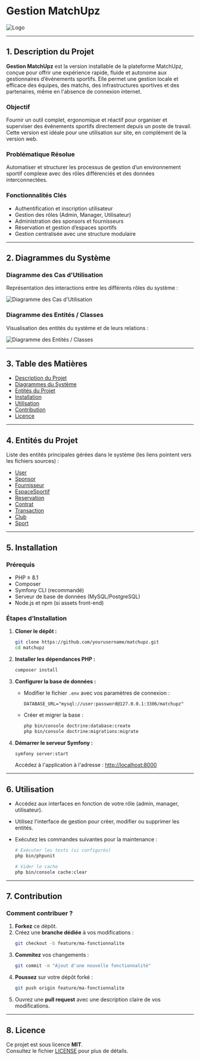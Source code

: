 # Gestion MatchUpz

![Logo](logo_matchupz.svg)

---

## 1. Description du Projet

**Gestion MatchUpz** est la version installable de la plateforme MatchUpz, conçue pour offrir une expérience rapide, fluide et autonome aux gestionnaires d’événements sportifs. Elle permet une gestion locale et efficace des équipes, des matchs, des infrastructures sportives et des partenaires, même en l'absence de connexion internet.

### Objectif

Fournir un outil complet, ergonomique et réactif pour organiser et superviser des événements sportifs directement depuis un poste de travail. Cette version est idéale pour une utilisation sur site, en complément de la version web.

### Problématique Résolue

Automatiser et structurer les processus de gestion d’un environnement sportif complexe avec des rôles différenciés et des données interconnectées.

### Fonctionnalités Clés

- Authentification et inscription utilisateur
- Gestion des rôles (Admin, Manager, Utilisateur)
- Administration des sponsors et fournisseurs
- Réservation et gestion d’espaces sportifs
- Gestion centralisée avec une structure modulaire

---

## 2. Diagrammes du Système

### Diagramme des Cas d'Utilisation

Représentation des interactions entre les différents rôles du système :

![Diagramme des Cas d'Utilisation](./usecase.png)

### Diagramme des Entités / Classes

Visualisation des entités du système et de leurs relations :

![Diagramme des Entités / Classes](./umldiagram1.png)

---

## 3. Table des Matières

- [Description du Projet](#1-description-du-projet)
- [Diagrammes du Système](#2-diagrammes-du-système)
- [Entités du Projet](#4-entités-du-projet)
- [Installation](#5-installation)
- [Utilisation](#6-utilisation)
- [Contribution](#7-contribution)
- [Licence](#8-licence)

---

## 4. Entités du Projet

Liste des entités principales gérées dans le système (les liens pointent vers les fichiers sources) :

- [User](src/Entity/User.php)
- [Sponsor](src/Entity/Sponsor.php)
- [Fournisseur](src/Entity/Fournisseur.php)
- [EspaceSportif](src/Entity/EspaceSportif.php)
- [Reservation](src/Entity/Reservation.php)
- [Contrat](src/Entity/Contrat.php)
- [Transaction](src/Entity/Transaction.php)
- [Club](src/Entity/Club.php)
- [Sport](src/Entity/Sport.php)

---

## 5. Installation

### Prérequis

- PHP ≥ 8.1
- Composer
- Symfony CLI (recommandé)
- Serveur de base de données (MySQL/PostgreSQL)
- Node.js et npm (si assets front-end)

### Étapes d’Installation

1. **Cloner le dépôt :**
   ```bash
   git clone https://github.com/yourusername/matchupz.git
   cd matchupz
   ```

2. **Installer les dépendances PHP :**
   ```bash
   composer install
   ```

3. **Configurer la base de données :**
   - Modifier le fichier `.env` avec vos paramètres de connexion :
     ```
     DATABASE_URL="mysql://user:password@127.0.0.1:3306/matchupz"
     ```

   - Créer et migrer la base :
     ```bash
     php bin/console doctrine:database:create
     php bin/console doctrine:migrations:migrate
     ```

4. **Démarrer le serveur Symfony :**
   ```bash
   symfony server:start
   ```

   Accédez à l'application à l'adresse : [http://localhost:8000](http://localhost:8000)

---

## 6. Utilisation

- Accédez aux interfaces en fonction de votre rôle (admin, manager, utilisateur).
- Utilisez l'interface de gestion pour créer, modifier ou supprimer les entités.
- Exécutez les commandes suivantes pour la maintenance :

  ```bash
  # Exécuter les tests (si configurés)
  php bin/phpunit

  # Vider le cache
  php bin/console cache:clear
  ```

---

## 7. Contribution

### Comment contribuer ?

1. **Forkez** ce dépôt.
2. Créez une **branche dédiée** à vos modifications :
   ```bash
   git checkout -b feature/ma-fonctionnalite
   ```
3. **Commitez** vos changements :
   ```bash
   git commit -m "Ajout d'une nouvelle fonctionnalité"
   ```
4. **Poussez** sur votre dépôt forké :
   ```bash
   git push origin feature/ma-fonctionnalite
   ```
5. Ouvrez une **pull request** avec une description claire de vos modifications.

---

## 8. Licence

Ce projet est sous licence **MIT**.  
Consultez le fichier [LICENSE](./LICENSE) pour plus de détails.
